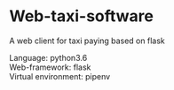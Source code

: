# Web-taxi-software
A web client for taxi paying based on flask

Language: python3.6   
Web-framework: flask   
Virtual environment: pipenv   

